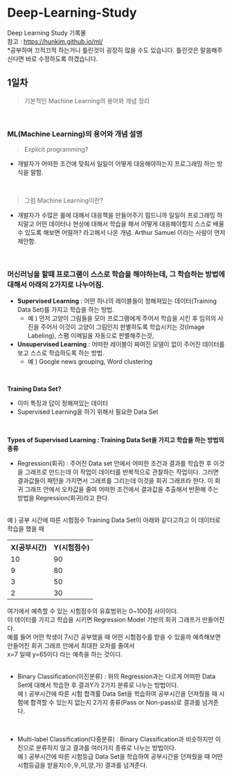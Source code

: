 # Deep-Learning-Study
Deep Learning Study 기록물 <br>
참고 : https://hunkim.github.io/ml/ <br>
*공부하며 끄적끄적 하는거니 틀린것이 굉장히 많을 수도 있습니다. 틀린것은 말씀해주신다면 바로 수정하도록 하겠습니다.


## 1일차 
> 기본적인 Machine Learning의 용어와 개념 정리

<br>

### ML(Machine Learning)의 용어와 개념 설명

> Explicit programming?
* 개발자가 어떠한 조건에 맞춰서 일일이 어떻게 대응해야하는지 프로그래밍 하는 방식을 말함.

<br>

> 그럼 Machine Learning이란?
* 개발자가 수많은 룰에 대해서 대응책을 만들어주기 힘드니까 일일이 프로그래밍 하지말고 어떤 데이터나 현상에 대해서 학습을 해서 어떻게 대응해야할지 스스로 배울 수 있도록 해보면 어떨까? 라고해서 나온 개념. Arthur Samuel 이라는 사람이 먼저 제안함.

<br>

### 머신러닝을 할때 프로그램이 스스로 학습을 해야하는데, 그 학습하는 방법에 대해서 아래의 2가지로 나누어짐.
- <strong>Supervised Learning</strong> : 어떤 하나의 레이블들이 정해져있는 데이터(Training Data Set)를 가지고 학습을 하는 방법. 
  * 예 ) 먼저 고양이 그림들을 모아 프로그램에게 주어서 학습을 시킨 후 임의의 사진을 주어서 이것이 고양이 그림인지 판별하도록 학습시키는 것(Image Labeling), 스팸 이메일을 자동으로 판별해주는것, 
- <strong>Unsupervised Learning</strong> : 어떠한 레이블이 짜여진 모델이 없이 주어진 데이터를 보고 스스로 학습하도록 하는 방법. 
    * 예 ) Google news grouping, Word clustering

<br>

<strong>Training Data Set?</strong>
- 이미 특징과 답이 정해져있는 데이터
- Supervised Learning을 하기 위해서 필요한 Data Set

<br>

<strong>Types of Supervised Learning : Training Data Set을 가지고 학습을 하는 방법의 종류</strong>
- Regression(회귀) : 주어진 Data set 안에서 어떠한 조건과 결과를 학습한 후 이것을 그래프로 만드는데 이 작업이 데이터를 반복적으로 관찰하는 작업이다. 그러면 결과값들이 패턴을 가지면서 그래프를 그리는데 이것을 회귀 그래프라 한다. 이 회귀 그래프 안에서 오차값을 줄여 어떠한 조건에서 결과값을 추출해서 반환해 주는 방법을 Regression(회귀)라고 한다. 
<br>
예 ) 공부 시간에 따른 시험점수 Training Data Set이 아래와 같다고하고 이 데이터로 학습을 했을 때 <br>
<table>
 <tr>
  <th>X(공부시간)</th><th>Y(시험점수)</th>
 </tr>
 <tr>
  <td>10</td><td>90</td>
 </tr>
 <tr>
  <td>9</td><td>80</td>
 </tr>
 <tr>
  <td>3</td><td>50</td>
 </tr>
 <tr>
  <td>2</td><td>30</td>
 </tr>
</table>
여기에서 예측할 수 있는 시험점수의 유효범위는 0~100점 사이이다.<br>
이 데이터를 가지고 학습을 시키면 Regression Model 기반의 회귀 그래프가 만들어진다.<br>
예를 들어 어떤 학생이 7시간 공부했을 때 어떤 시험점수를 받을 수 있을까 예측해보면<br>
만들어진 회귀 그래프 안에서 최대한 오차를 줄여서<br>
x=7 일때 y=65이다 라는 예측을 하는 것이다.<br>

<br>

- Binary Classification(이진분류) : 위의 Regression과는 다르게 어떠한 Data Set에 대해서 학습한 후 결과Y가 2가지 분류로 나누는 방법이다.<br>
예 ) 공부시간에 따른 시험 합격률 Data Set을 학습하여 공부시간을 던져줬을 때 시험에 합격할 수 있는지 없는지 2가지 종류(Pass or Non-pass)로 결과를 넘겨준다.

<br>

- Multi-label Classification(다중분류) : Binary Classification과 비슷하지만 이진으로 분류하지 않고 결과를 여러가지 종류로 나누는 방법이다.<br>
예 ) 공부시간에 따른 시험등급 Data Set을 학습하여 공부시간을 던져줬을 때 어떤 시험등급을 받을지(수,우,미,양,가) 결과를 넘겨준다.

